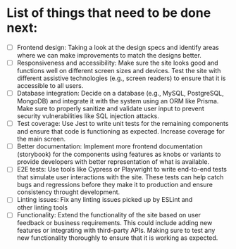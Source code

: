 # List of things that need to be done next:

- [ ] Frontend design: Taking a look at the design specs and identify areas where we can make improvements to match the designs better. 
- [ ] Responsiveness and accessibility: Make sure the site looks good and functions well on different screen sizes and devices. Test the site with different assistive technologies (e.g., screen readers) to ensure that it is accessible to all users.
- [ ] Database integration: Decide on a database (e.g., MySQL, PostgreSQL, MongoDB) and integrate it with the system using an ORM like Prisma. Make sure to properly sanitize and validate user input to prevent security vulnerabilities like SQL injection attacks.
- [ ] Test coverage: Use Jest to write unit tests for the remaining components and ensure that code is functioning as expected. Increase coverage for the main screen.
- [ ] Better documentation: Implement more frontend documentation (storybook) for the components using features as knobs or variants to provide developers with better representation of what is available.
- [ ] E2E tests: Use tools like Cypress or Playwright to write end-to-end tests that simulate user interactions with the site. These tests can help catch bugs and regressions before they make it to production and ensure consistency throught development.
- [ ] Linting issues: Fix any linting issues picked up by ESLint and other linting tools
- [ ] Functionality: Extend the functionality of the site based on user feedback or business requirements. This could include adding new features or integrating with third-party APIs. Making sure to test any new functionality thoroughly to ensure that it is working as expected.